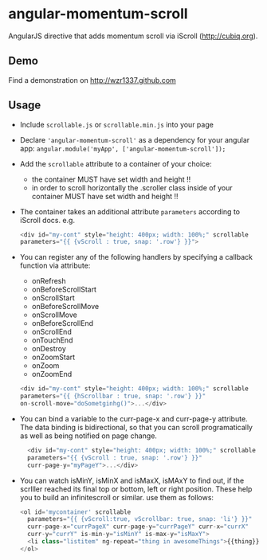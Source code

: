 # angular-momentum-scroll

AngularJS directive that adds momentum scroll via iScroll (http://cubiq.org).

## Demo
Find a demonstration on http://wzr1337.github.com

## Usage

* Include `scrollable.js` or `scrollable.min.js` into your page
* Declare `'angular-momentum-scroll'` as a dependency for your angular app: `angular.module('myApp', ['angular-momentum-scroll']);`
* Add the `scrollable` attribute to a container of your choice:
    * the container MUST have set width and height !!
    * in order to scroll horizontally the .scroller class inside of your container MUST have set width and height !!
* The container takes an additional attribute `parameters` according to iScroll docs. e.g. 
   
    ```javascript
    <div id="my-cont" style="height: 400px; width: 100%;" scrollable 
    parameters="{{ {vScroll : true, snap: '.row'} }}">

* You can register any of the following handlers by specifying a callback function via attribute:
    * onRefresh
    * onBeforeScrollStart
    * onScrollStart
    * onBeforeScrollMove
    * onScrollMove
    * onBeforeScrollEnd
    * onScrollEnd
    * onTouchEnd
    * onDestroy
    * onZoomStart
    * onZoom
    * onZoomEnd

    ```javascript
    <div id="my-cont" style="height: 400px; width: 100%;" scrollable
    parameters="{{ {hScrollbar : true, snap: '.row'} }}"
    on-scroll-move="doSometginhg()">...</div>

* You can bind a variable to the curr-page-x and curr-page-y attribute. The data binding is bidirectional, so that you can scroll programatically as well as being notified on page change.

  ```javascript
    <div id="my-cont" style="height: 400px; width: 100%;" scrollable
    parameters="{{ {vScroll : true, snap: '.row'} }}"
    curr-page-y="myPageY">...</div>

* You can watch isMinY, isMinX and isMaxX, isMAxY to find out, if the scrlller reached its final top or bottom, left or right position. These help you to build an infinitescroll or similar. use them as follows:

  ```javascript
  <ol id='mycontainer' scrollable
    parameters="{{ {vScroll:true, vScrollbar: true, snap: 'li'} }}"
    curr-page-x="currPageX" curr-page-y="currPageY" curr-x="currX"
    curr-y="currY" is-min-y="isMinY" is-max-y="isMaxY">
    <li class="listitem" ng-repeat="thing in awesomeThings">{{thing}}</li>
  </ol>
